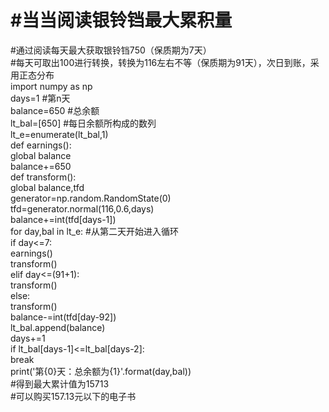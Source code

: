 #当当阅读银铃铛最大累积量
========================
#通过阅读每天最大获取银铃铛750（保质期为7天）  
#每天可取出100进行转换，转换为116左右不等（保质期为91天），次日到账，采用正态分布  
import numpy as np  
days=1    #第n天  
balance=650    #总余额  
lt_bal=[650]    #每日余额所构成的数列  
lt_e=enumerate(lt_bal,1)  
def earnings():      
    global balance  
balance+=650  
def transform():  
global balance,tfd  
generator=np.random.RandomState(0)  
tfd=generator.normal(116,0.6,days)  
balance+=int(tfd[days-1])  
for day,bal in lt_e:    #从第二天开始进入循环  
if day<=7:  
earnings()  
transform()  
elif day<=(91+1):  
transform()  
else:  
transform()  
balance-=int(tfd[day-92])  
lt_bal.append(balance)  
days+=1  
if lt_bal[days-1]<=lt_bal[days-2]:  
break  
print('第{0}天：总余额为{1}'.format(day,bal))  
#得到最大累计值为15713  
#可以购买157.13元以下的电子书  
